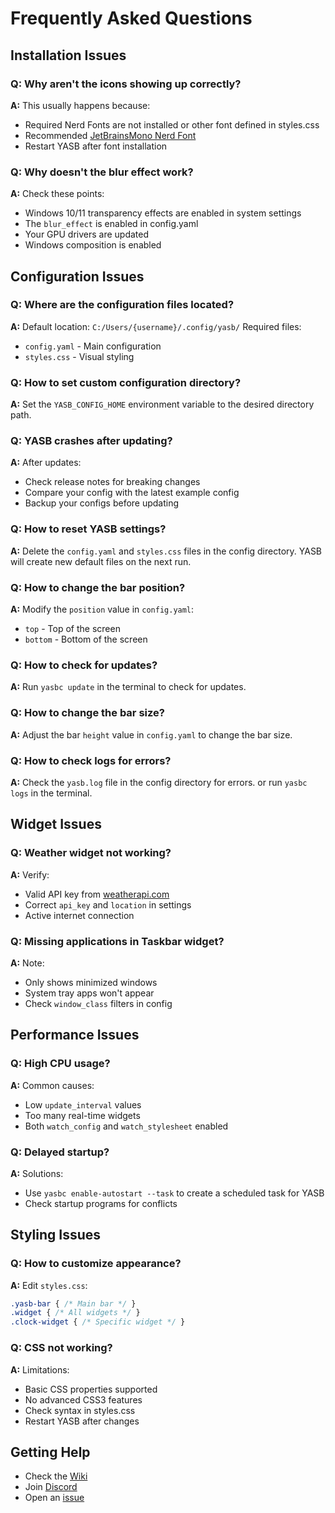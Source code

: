 # Frequently Asked Questions

## Installation Issues

### Q: Why aren't the icons showing up correctly?
**A:** This usually happens because:
- Required Nerd Fonts are not installed or other font defined in styles.css
- Recommended [JetBrainsMono Nerd Font](https://github.com/ryanoasis/nerd-fonts/releases/latest/download/JetBrainsMono.zip)
- Restart YASB after font installation

### Q: Why doesn't the blur effect work?
**A:** Check these points:
- Windows 10/11 transparency effects are enabled in system settings
- The `blur_effect` is enabled in config.yaml
- Your GPU drivers are updated
- Windows composition is enabled

## Configuration Issues

### Q: Where are the configuration files located?
**A:** Default location: `C:/Users/{username}/.config/yasb/`
Required files:
- `config.yaml` - Main configuration
- `styles.css` - Visual styling

### Q: How to set custom configuration directory?
**A:** Set the `YASB_CONFIG_HOME` environment variable to the desired directory path.

### Q: YASB crashes after updating?
**A:** After updates:
- Check release notes for breaking changes
- Compare your config with the latest example config
- Backup your configs before updating

### Q: How to reset YASB settings?
**A:** Delete the `config.yaml` and `styles.css` files in the config directory. YASB will create new default files on the next run.

### Q: How to change the bar position?
**A:** Modify the `position` value in `config.yaml`:
- `top` - Top of the screen
- `bottom` - Bottom of the screen

### Q: How to check for updates?
**A:** Run `yasbc update` in the terminal to check for updates.

### Q: How to change the bar size?
**A:** Adjust the bar `height` value in `config.yaml` to change the bar size.

### Q: How to check logs for errors?
**A:** Check the `yasb.log` file in the config directory for errors. or run `yasbc logs` in the terminal.


## Widget Issues

### Q: Weather widget not working?
**A:** Verify:
- Valid API key from [weatherapi.com](https://www.weatherapi.com)
- Correct `api_key` and `location` in settings
- Active internet connection

### Q: Missing applications in Taskbar widget?
**A:** Note:
- Only shows minimized windows
- System tray apps won't appear
- Check `window_class` filters in config

## Performance Issues

### Q: High CPU usage?
**A:** Common causes:
- Low `update_interval` values
- Too many real-time widgets
- Both `watch_config` and `watch_stylesheet` enabled

### Q: Delayed startup?
**A:** Solutions:
- Use `yasbc enable-autostart --task` to create a scheduled task for YASB
- Check startup programs for conflicts

## Styling Issues

### Q: How to customize appearance?
**A:** Edit `styles.css`:
```css
.yasb-bar { /* Main bar */ }
.widget { /* All widgets */ }
.clock-widget { /* Specific widget */ }
```

### Q: CSS not working?
**A:** Limitations:
- Basic CSS properties supported
- No advanced CSS3 features
- Check syntax in styles.css
- Restart YASB after changes


## Getting Help

- Check the [Wiki](https://github.com/amnweb/yasb/wiki)
- Join [Discord](https://discord.gg/qkeunvBFgX)
- Open an [issue](https://github.com/amnweb/yasb/issues)